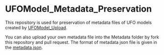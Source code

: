 # UFOModel_Metadata_Preservation
This repository is used for preservation of metadata files of UFO models created by [UFOModel_Upload](https://github.com/ThanosWang/UFOModel_Upload_Download).

You can also upload your own metadata file into the Metadata folder by fork this repository and pull request. The format of metadata json file is given in the [metadata.json](https://github.com/ThanosWang/UFOModel_Metadata_Preservation/blob/main/metadata.json).
